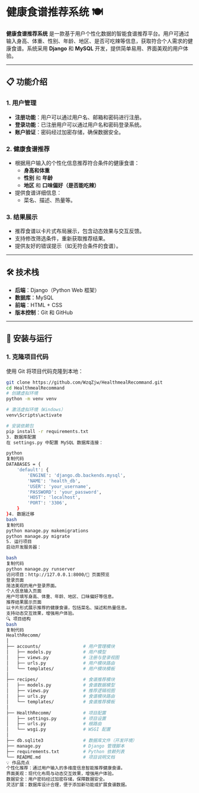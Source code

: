 # 健康食谱推荐系统 🍽️  

**健康食谱推荐系统** 是一款基于用户个性化数据的智能食谱推荐平台。用户可通过输入身高、体重、性别、年龄、地区、是否可吃辣等信息，获取符合个人需求的健康食谱。系统采用 **Django** 和 **MySQL** 开发，提供简单易用、界面美观的用户体验。  

---

## 📋 功能介绍  

### 1. **用户管理**  
- **注册功能**：用户可以通过用户名、邮箱和密码进行注册。  
- **登录功能**：已注册用户可以通过用户名和密码登录系统。  
- **账户验证**：密码经过加密存储，确保数据安全。

### 2. **健康食谱推荐**  
- 根据用户输入的个性化信息推荐符合条件的健康食谱：  
   - **身高和体重**  
   - **性别** 和 **年龄**  
   - **地区** 和 **口味偏好（是否能吃辣）**  
- 提供食谱详细信息：  
   - 菜名、描述、热量等。  

### 3. **结果展示**  
- 推荐食谱以卡片式布局展示，包含动态效果与交互反馈。  
- 支持修改筛选条件，重新获取推荐结果。  
- 提供友好的错误提示（如无符合条件的食谱）。

---

## 🛠️ 技术栈  

- **后端**：Django（Python Web 框架）  
- **数据库**：MySQL  
- **前端**：HTML + CSS  
- **版本控制**：Git 和 GitHub  

---

## 🚀 安装与运行  

### **1. 克隆项目代码**  
使用 Git 将项目代码克隆到本地：  
```bash
git clone https://github.com/WzqZjw/HealthmealRecommand.git
cd HealthmealRecommand
# 创建虚拟环境
python -m venv venv

# 激活虚拟环境（Windows）
venv\Scripts\activate

# 安装依赖包
pip install -r requirements.txt
3. 数据库配置
在 settings.py 中配置 MySQL 数据库连接：

python
复制代码
DATABASES = {
    'default': {
        'ENGINE': 'django.db.backends.mysql',
        'NAME': 'health_db',
        'USER': 'your_username',
        'PASSWORD': 'your_password',
        'HOST': 'localhost',
        'PORT': '3306',
    }
}4. 数据迁移
bash
复制代码
python manage.py makemigrations
python manage.py migrate
5. 运行项目
启动开发服务器：

bash
复制代码
python manage.py runserver
访问项目：http://127.0.0.1:8000/📸 页面预览
登录页面
简洁美观的用户登录界面。
个人信息输入页面
用户可填写身高、体重、年龄、地区、口味偏好等信息。
推荐结果展示页面
以卡片形式展示推荐的健康食谱，包括菜名、描述和热量信息。
支持动态交互效果，增强用户体验。
🔍 项目结构
bash
复制代码
HealthRecomm/
│
├── accounts/                # 用户管理模块
│   ├── models.py            # 用户模型
│   ├── views.py             # 注册与登录视图
│   ├── urls.py              # 用户模块路由
│   └── templates/           # 用户模块模板
│
├── recipes/                 # 食谱推荐模块
│   ├── models.py            # 食谱数据模型
│   ├── views.py             # 推荐逻辑视图
│   ├── urls.py              # 食谱模块路由
│   └── templates/           # 食谱推荐模板
│
├── HealthRecomm/            # 项目配置
│   ├── settings.py          # 项目设置
│   ├── urls.py              # 根路由
│   └── wsgi.py              # WSGI 配置
│
├── db.sqlite3               # 数据库文件（开发环境）
├── manage.py                # Django 管理脚本
├── requirements.txt         # Python 依赖列表
└── README.md                # 项目说明文档
💡 作品亮点
个性化推荐：通过用户输入的多维度信息智能推荐健康食谱。
界面美观：现代化布局与动态交互效果，增强用户体验。
数据安全：用户密码经过加密存储，保障数据安全。
灵活扩展：数据库设计合理，便于添加新功能或扩展食谱数据。
